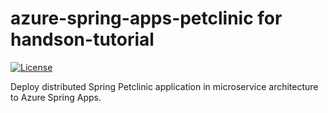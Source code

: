 # azure-spring-apps-petclinic for handson-tutorial

[![License](https://img.shields.io/badge/License-Apache%202.0-blue.svg)](https://opensource.org/licenses/Apache-2.0)

Deploy distributed Spring Petclinic application in microservice architecture to Azure Spring Apps.
